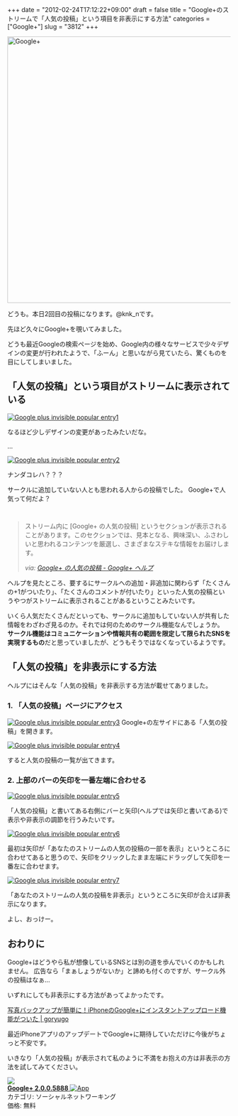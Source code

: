 +++
date = "2012-02-24T17:12:22+09:00"
draft = false
title = "Google+のストリームで「人気の投稿」という項目を非表示にする方法"
categories = ["Google+"]
slug = "3812"
+++

<a href="http://www.flickr.com/photos/41942445@N08/6076488268/" title="Google+ by Magnet 4 Marketing dot Net, on Flickr" target="_blank"><img class="flickr_photo" src="http://farm7.static.flickr.com/6202/6076488268_92a643b5c8_z.jpg" alt="Google+" width="600px"/></a>


どうも。本日2回目の投稿になります。@knk_nです。

先ほど久々にGoogle+を覗いてみました。

どうも最近Googleの検索ページを始め、Google内の様々なサービスで少々デザインの変更が行われたようで、「ふーん」と思いながら見ていたら、驚くものを目にしてしまいました。<!--more--><h2>「人気の投稿」という項目がストリームに表示されている</h2>
<a href="https://knk-n.com/images/2012/02/google-plus_-invisible_popular-entry1.jpg" title="Google plus invisible popular entry1"><img src="https://knk-n.com/images/2012/02/google-plus_-invisible_popular-entry1.jpg" alt="Google plus invisible popular entry1" title="google-plus_ invisible_popular-entry1.jpg" /></a>

なるほど少しデザインの変更があったみたいだな。

…

<a href="https://knk-n.com/images/2012/02/google-plus_-invisible_popular-entry2.jpg" title="Google plus invisible popular entry2"><img src="https://knk-n.com/images/2012/02/google-plus_-invisible_popular-entry2.jpg" alt="Google plus invisible popular entry2" title="google-plus_ invisible_popular-entry2.jpg" /></a>

ナンダコレハ？？？

サークルに追加していない人とも思われる人からの投稿でした。
Google+で人気って何だよ？

<p style="margin-top: 3em;"></p>

<blockquote cite="http://support.google.com/plus/bin/answer.py?hl=ja&amp;answer=1686118" title="Google+ の人気の投稿 - Google+ ヘルプ">
<p>ストリーム内に [Google+ の人気の投稿] というセクションが表示されることがあります。このセクションでは、見本となる、興味深い、ふさわしいと思われるコンテンツを厳選し、さまざまなステキな情報をお届けします。</p>
<cite>via: <a href="http://support.google.com/plus/bin/answer.py?hl=ja&amp;answer=1686118" target="_blank">Google+ の人気の投稿 - Google+ ヘルプ</a></cite>
</blockquote>
ヘルプを見たところ、要するにサークルへの追加・非追加に関わらず「たくさんの+1がついたり」、「たくさんのコメントが付いたり」といった人気の投稿というやつがストリームに表示されることがあるということみたいです。

いくら人気だたくさんだといっても、サークルに追加もしていない人が共有した情報をわざわざ見るのか。それでは何のためのサークル機能なんでしょうか。
<strong>サークル機能はコミュニケーションや情報共有の範囲を限定して限られたSNSを実現するもの</strong>だと思っていましたが、どうもそうではなくなっているようです。

<h2>「人気の投稿」を非表示にする方法</h2>
ヘルプにはそんな「人気の投稿」を非表示する方法が載せてありました。

<h3>1. 「人気の投稿」ページにアクセス</h3>

<a href="https://knk-n.com/images/2012/02/google-plus_-invisible_popular-entry3-2.jpg" title="Google plus invisible popular entry3"><img src="https://knk-n.com/images/2012/02/google-plus_-invisible_popular-entry3-2.jpg" alt="Google plus invisible popular entry3" title="google-plus_ invisible_popular-entry3-2.jpg" /></a>
Google+の左サイドにある「人気の投稿」を開きます。

<a href="https://knk-n.com/images/2012/02/google-plus_-invisible_popular-entry4.jpg" title="Google plus invisible popular entry4"><img src="https://knk-n.com/images/2012/02/google-plus_-invisible_popular-entry4.jpg" alt="Google plus invisible popular entry4" title="google-plus_ invisible_popular-entry4.jpg" /></a>

すると人気の投稿の一覧が出てきます。

<h3>2. 上部のバーの矢印を一番左端に合わせる</h3>

<a href="https://knk-n.com/images/2012/02/google-plus_-invisible_popular-entry5.jpg" title="Google plus invisible popular entry5"><img src="https://knk-n.com/images/2012/02/google-plus_-invisible_popular-entry5.jpg" alt="Google plus invisible popular entry5" title="google-plus_ invisible_popular-entry5.jpg" /></a>

「人気の投稿」と書いてある右側にバーと矢印(ヘルプでは矢印と書いてある)で表示や非表示の調節を行うみたいです。

<a href="https://knk-n.com/images/2012/02/google-plus_-invisible_popular-entry6.jpg" title="Google plus invisible popular entry6"><img src="https://knk-n.com/images/2012/02/google-plus_-invisible_popular-entry6.jpg" alt="Google plus invisible popular entry6" title="google-plus_ invisible_popular-entry6.jpg" /></a>

最初は矢印が「あなたのストリームの人気の投稿の一部を表示」というところに合わせてあると思うので、矢印をクリックしたまま左端にドラッグして矢印を一番左に合わせます。

<a href="https://knk-n.com/images/2012/02/google-plus_-invisible_popular-entry7.jpg" title="Google plus invisible popular entry7"><img src="https://knk-n.com/images/2012/02/google-plus_-invisible_popular-entry7.jpg" alt="Google plus invisible popular entry7" title="google-plus_ invisible_popular-entry7.jpg" /></a>

「あなたのストリームの人気の投稿を非表示」というところに矢印が合えば非表示になります。

よし、おっけー。

<h2>おわりに</h2>
Google+はどうやら私が想像しているSNSとは別の道を歩んでいくのかもしれません。
広告なら「まぁしょうがないか」と諦めも付くのですが、サークル外の投稿はなぁ…

いずれにしても非表示にする方法があってよかったです。

<p><a href="http://goryugo.com/20120215/instant_upload/" target="_blank">写真バックアップが簡単に！iPhoneのGoogle+にインスタントアップロード機能がついた | goryugo</a><script type="text/javascript">var url="http://goryugo.com/20120215/instant_upload/";</script><script src="http://api.b.st-hatena.com/entry.count?url=http://goryugo.com/20120215/instant_upload/&callback=hatebTxt"></script></p>

最近iPhoneアプリのアップデートでGoogle+に期待していただけに今後がちょっと不安です。

いきなり「人気の投稿」が表示されて私のように不満をお抱えの方は非表示の方法を試してみてください。

<table class="appstorehelper">
<a href="http://itunes.apple.com/jp/app/google+/id447119634?mt=8&uo=4" rel="nofollow" target="_blank"><img class="appstorehelper_appicn" src="http://a2.mzstatic.com/us/r1000/093/Purple/v4/8d/14/d2/8d14d2e2-4bf5-fdbc-0b0d-56af9ba74390/mzl.cjnbnipb.png" /></a><div class="appstorehelper_text"><a href="http://itunes.apple.com/jp/app/google+/id447119634?mt=8&uo=4" rel="nofollow" target="_blank"><b>Google+ 2.0.0.5888</b> <img alt="App" src="http://ax.phobos.apple.com.edgesuite.net/ja_jp/images/web/linkmaker/badge_appstore-sm.gif" style="vertical-align: text-bottom;" /></b></a><br />カテゴリ: ソーシャルネットワーキング<br />価格: 無料<br clear="all" /></div>
</table>
